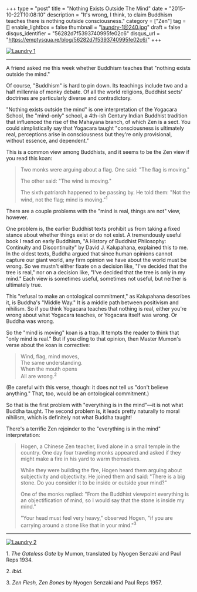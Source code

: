 +++
type = "post"
title = "Nothing Exists Outside The Mind"
date = "2015-10-22T10:08:10"
description = "It's wrong, I think, to claim Buddhism teaches there is nothing outside consciousness."
category = ["Zen"]
tag = []
enable_lightbox = false
thumbnail = "laundry-1@240.jpg"
draft = false
disqus_identifier = "56282d7f5393740995fe02c6"
disqus_url = "https://emptysqua.re/blog/56282d7f5393740995fe02c6/"
+++

<p><a href="https://www.flickr.com/photos/emptysquare/22197922380/in/album-72157657863640133/"><img style="display:block; margin-left:auto; margin-right:auto;" src="laundry-1.jpg" alt="Laundry 1" title="Laundry 1" />
</a></p>
<hr />
<p>A friend asked me this week whether Buddhism teaches that "nothing exists outside the mind."</p>
<p>Of course, "Buddhism" is hard to pin down. Its teachings include two and a half millennia of monky debate. Of all the world religions, Buddhist sects' doctrines are particularly diverse and contradictory.</p>
<p>"Nothing exists outside the mind" is one interpretation of the Yogacara School, the "mind-only" school, a 4th-ish Century Indian Buddhist tradition that influenced the rise of the Mahayana branch, of which Zen is a sect. You could simplistically say that Yogacara taught "consciousness is ultimately real, perceptions arise in consciousness but they're only provisional, without essence, and dependent." </p>
<p>This is a common view among Buddhists, and it seems to be the Zen view if you read this koan:</p>
<blockquote>
<p>Two monks were arguing about a flag. One said: "The flag is moving."  </p>
<p>The other said: "The wind is moving."  </p>
<p>The sixth patriarch happened to be passing by. He told them: "Not the wind, not the flag; mind is moving."<sup>1</sup></p>
</blockquote>
<p>There are a couple problems with the "mind is real, things are not" view, however.</p>
<p>One problem is, the earlier Buddhist texts prohibit us from taking a fixed stance about whether things exist or do not exist. A tremendously useful book I read on early Buddhism, "A History of Buddhist Philosophy: Continuity and Discontinuity" by David J. Kalupahana, explained this to me. In the oldest texts, Buddha argued that since human opinions cannot capture our giant world, any firm opinion we have about the world must be wrong. So we mustn't either fixate on a decision like, "I've decided that the tree is real," nor on a decision like, "I've decided that the tree is only in my mind." Each view is sometimes useful, sometimes not useful, but neither is ultimately true.</p>
<p>This "refusal to make an ontological commitment," as Kalupahana describes it, is Buddha's "Middle Way." It is a middle path between positivism and nihilism. So if you think Yogacara teaches that nothing is real, either you're wrong about what Yogacara teaches, or Yogacara itself was wrong. Or Buddha was wrong.</p>
<p>So the "mind is moving" koan is a trap. It tempts the reader to think that "only mind is real." But if you cling to that opinion, then Master Mumon's verse about the koan is corrective:</p>
<blockquote>
<p>Wind, flag, mind moves,<br />
The same understanding.<br />
When the mouth opens<br />
All are wrong.<sup>2</sup></p>
</blockquote>
<p>(Be careful with this verse, though: it does not tell us "don't believe anything." That, too, would be an ontological commitment.)</p>
<p>So that is the first problem with "everything is in the mind"&mdash;it is not what Buddha taught. The second problem is, it leads pretty naturally to moral nihilism, which is definitely not what Buddha taught!</p>
<p>There's a terrific Zen rejoinder to the "everything is in the mind" interpretation:</p>
<blockquote>
<p>Hogen, a Chinese Zen teacher, lived alone in a small temple in the country. One day four traveling monks appeared and asked if they might make a fire in his yard to warm themselves.  </p>
<p>While they were building the fire, Hogen heard them arguing about subjectivity and objectivity. He joined them and said: "There is a big stone. Do you consider it to be inside or outside your mind?"  </p>
<p>One of the monks replied: "From the Buddhist viewpoint everything is an objectification of mind, so I would say that the stone is inside my mind."  </p>
<p>"Your head must feel very heavy," observed Hogen, "if you are carrying around a stone like that in your mind."<sup>3</sup></p>
</blockquote>
<hr />
<p><a href="https://www.flickr.com/photos/emptysquare/21764835043/in/album-72157657863640133/"><img style="display:block; margin-left:auto; margin-right:auto;" src="laundry-2.jpg" alt="Laundry 2" title="Laundry 2" />
</a></p>
<p><span id="footnote1">1.</span> <em>The Gateless Gate</em> by Mumon, translated by Nyogen Senzaki and Paul Reps 1934.</p>
<p><span id="footnote2">2.</span> <em>Ibid.</em></p>
<p><span id="footnote1">3.</span> <em>Zen Flesh, Zen Bones</em> by Nyogen Senzaki and Paul Reps 1957.</p>
